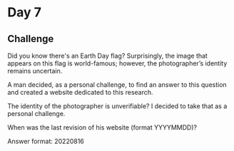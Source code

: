 # Day 7

## Challenge

Did you know there's an Earth Day flag? Surprisingly, the image that appears on this flag is world-famous; however, the photographer’s identity remains uncertain.

A man decided, as a personal challenge, to find an answer to this question and created a website dedicated to this research.

The identity of the photographer is unverifiable? I decided to take that as a personal challenge.

When was the last revision of his website (format YYYYMMDD)?

Answer format: 20220816

